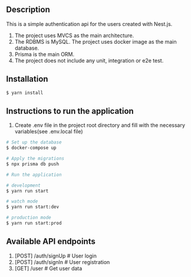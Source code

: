 ## Description

This is a simple authentication api for the users created with Nest.js.

1. The project uses MVCS as the main architecture.
2. The RDBMS is MySQL. The project uses docker image as the main database.
3. Prisma is the main ORM.
4. The project does not include any unit, integration or e2e test.

## Installation

```bash
$ yarn install
```

## Instructions to run the application

1. Create .env file in the project root directory and fill with the necessary variables(see .env.local file)

```bash
# Set up the database
$ docker-compose up

# Apply the migrations
$ npx prisma db push

# Run the application

# development
$ yarn run start

# watch mode
$ yarn run start:dev

# production mode
$ yarn run start:prod
```

## Available API endpoints

1. [POST]   /auth/signUp   # User login
2. [POST]   /auth/signIn   # User registration
3. [GET]    /user          # Get user data
